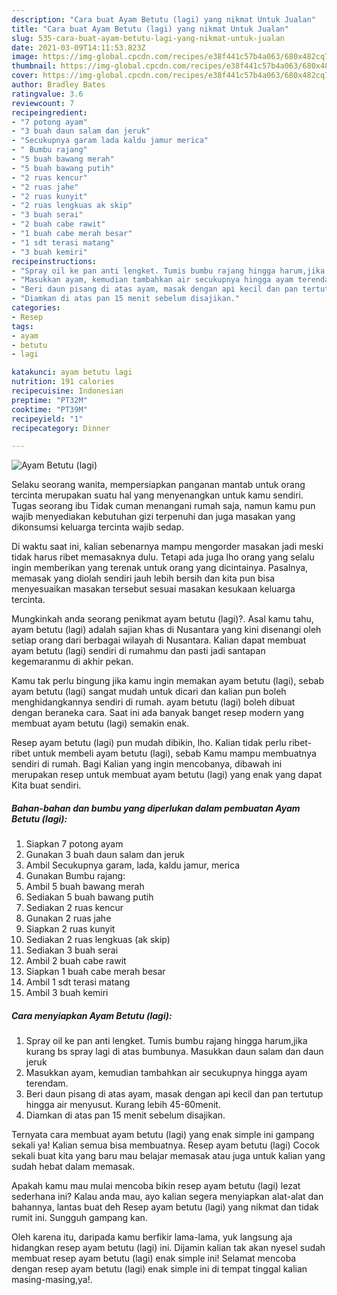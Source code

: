 ```yaml
---
description: "Cara buat Ayam Betutu (lagi) yang nikmat Untuk Jualan"
title: "Cara buat Ayam Betutu (lagi) yang nikmat Untuk Jualan"
slug: 535-cara-buat-ayam-betutu-lagi-yang-nikmat-untuk-jualan
date: 2021-03-09T14:11:53.823Z
image: https://img-global.cpcdn.com/recipes/e38f441c57b4a063/680x482cq70/ayam-betutu-lagi-foto-resep-utama.jpg
thumbnail: https://img-global.cpcdn.com/recipes/e38f441c57b4a063/680x482cq70/ayam-betutu-lagi-foto-resep-utama.jpg
cover: https://img-global.cpcdn.com/recipes/e38f441c57b4a063/680x482cq70/ayam-betutu-lagi-foto-resep-utama.jpg
author: Bradley Bates
ratingvalue: 3.6
reviewcount: 7
recipeingredient:
- "7 potong ayam"
- "3 buah daun salam dan jeruk"
- "Secukupnya garam lada kaldu jamur merica"
- " Bumbu rajang"
- "5 buah bawang merah"
- "5 buah bawang putih"
- "2 ruas kencur"
- "2 ruas jahe"
- "2 ruas kunyit"
- "2 ruas lengkuas ak skip"
- "3 buah serai"
- "2 buah cabe rawit"
- "1 buah cabe merah besar"
- "1 sdt terasi matang"
- "3 buah kemiri"
recipeinstructions:
- "Spray oil ke pan anti lengket. Tumis bumbu rajang hingga harum,jika kurang bs spray lagi di atas bumbunya. Masukkan daun salam dan daun jeruk"
- "Masukkan ayam, kemudian tambahkan air secukupnya hingga ayam terendam."
- "Beri daun pisang di atas ayam, masak dengan api kecil dan pan tertutup hingga air menyusut. Kurang lebih 45-60menit."
- "Diamkan di atas pan 15 menit sebelum disajikan."
categories:
- Resep
tags:
- ayam
- betutu
- lagi

katakunci: ayam betutu lagi 
nutrition: 191 calories
recipecuisine: Indonesian
preptime: "PT32M"
cooktime: "PT39M"
recipeyield: "1"
recipecategory: Dinner

---
```



![Ayam Betutu (lagi)](https://img-global.cpcdn.com/recipes/e38f441c57b4a063/680x482cq70/ayam-betutu-lagi-foto-resep-utama.jpg)

Selaku seorang wanita, mempersiapkan panganan mantab untuk orang tercinta merupakan suatu hal yang menyenangkan untuk kamu sendiri. Tugas seorang ibu Tidak cuman menangani rumah saja, namun kamu pun wajib menyediakan kebutuhan gizi terpenuhi dan juga masakan yang dikonsumsi keluarga tercinta wajib sedap.

Di waktu  saat ini, kalian sebenarnya mampu mengorder masakan jadi meski tidak harus ribet memasaknya dulu. Tetapi ada juga lho orang yang selalu ingin memberikan yang terenak untuk orang yang dicintainya. Pasalnya, memasak yang diolah sendiri jauh lebih bersih dan kita pun bisa menyesuaikan masakan tersebut sesuai masakan kesukaan keluarga tercinta. 



Mungkinkah anda seorang penikmat ayam betutu (lagi)?. Asal kamu tahu, ayam betutu (lagi) adalah sajian khas di Nusantara yang kini disenangi oleh setiap orang dari berbagai wilayah di Nusantara. Kalian dapat membuat ayam betutu (lagi) sendiri di rumahmu dan pasti jadi santapan kegemaranmu di akhir pekan.

Kamu tak perlu bingung jika kamu ingin memakan ayam betutu (lagi), sebab ayam betutu (lagi) sangat mudah untuk dicari dan kalian pun boleh menghidangkannya sendiri di rumah. ayam betutu (lagi) boleh dibuat dengan beraneka cara. Saat ini ada banyak banget resep modern yang membuat ayam betutu (lagi) semakin enak.

Resep ayam betutu (lagi) pun mudah dibikin, lho. Kalian tidak perlu ribet-ribet untuk membeli ayam betutu (lagi), sebab Kamu mampu membuatnya sendiri di rumah. Bagi Kalian yang ingin mencobanya, dibawah ini merupakan resep untuk membuat ayam betutu (lagi) yang enak yang dapat Kita buat sendiri.

<!--inarticleads1-->

##### Bahan-bahan dan bumbu yang diperlukan dalam pembuatan Ayam Betutu (lagi):

1. Siapkan 7 potong ayam
1. Gunakan 3 buah daun salam dan jeruk
1. Ambil Secukupnya garam, lada, kaldu jamur, merica
1. Gunakan  Bumbu rajang:
1. Ambil 5 buah bawang merah
1. Sediakan 5 buah bawang putih
1. Sediakan 2 ruas kencur
1. Gunakan 2 ruas jahe
1. Siapkan 2 ruas kunyit
1. Sediakan 2 ruas lengkuas (ak skip)
1. Sediakan 3 buah serai
1. Ambil 2 buah cabe rawit
1. Siapkan 1 buah cabe merah besar
1. Ambil 1 sdt terasi matang
1. Ambil 3 buah kemiri




<!--inarticleads2-->

##### Cara menyiapkan Ayam Betutu (lagi):

1. Spray oil ke pan anti lengket. Tumis bumbu rajang hingga harum,jika kurang bs spray lagi di atas bumbunya. Masukkan daun salam dan daun jeruk
1. Masukkan ayam, kemudian tambahkan air secukupnya hingga ayam terendam.
1. Beri daun pisang di atas ayam, masak dengan api kecil dan pan tertutup hingga air menyusut. Kurang lebih 45-60menit.
1. Diamkan di atas pan 15 menit sebelum disajikan.




Ternyata cara membuat ayam betutu (lagi) yang enak simple ini gampang sekali ya! Kalian semua bisa membuatnya. Resep ayam betutu (lagi) Cocok sekali buat kita yang baru mau belajar memasak atau juga untuk kalian yang sudah hebat dalam memasak.

Apakah kamu mau mulai mencoba bikin resep ayam betutu (lagi) lezat sederhana ini? Kalau anda mau, ayo kalian segera menyiapkan alat-alat dan bahannya, lantas buat deh Resep ayam betutu (lagi) yang nikmat dan tidak rumit ini. Sungguh gampang kan. 

Oleh karena itu, daripada kamu berfikir lama-lama, yuk langsung aja hidangkan resep ayam betutu (lagi) ini. Dijamin kalian tak akan nyesel sudah membuat resep ayam betutu (lagi) enak simple ini! Selamat mencoba dengan resep ayam betutu (lagi) enak simple ini di tempat tinggal kalian masing-masing,ya!.

